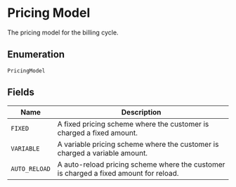 
# Pricing Model

The pricing model for the billing cycle.

## Enumeration

`PricingModel`

## Fields

| Name | Description |
|  --- | --- |
| `FIXED` | A fixed pricing scheme where the customer is charged a fixed amount. |
| `VARIABLE` | A variable pricing scheme where the customer is charged a variable amount. |
| `AUTO_RELOAD` | A auto-reload pricing scheme where the customer is charged a fixed amount for reload. |

